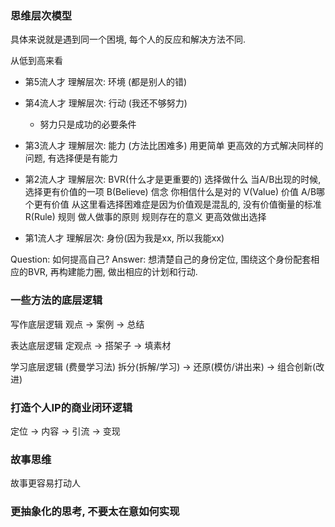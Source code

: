 ### 思维层次模型
具体来说就是遇到同一个困境, 每个人的反应和解决方法不同.

从低到高来看
- 第5流人才
  理解层次: 环境 (都是别人的错)

- 第4流人才
  理解层次: 行动 (我还不够努力)
  * 努力只是成功的必要条件

- 第3流人才
  理解层次: 能力 (方法比困难多)
  用更简单 更高效的方式解决同样的问题, 有选择便是有能力

- 第2流人才
  理解层次: BVR(什么才是更重要的)
  选择做什么 当A/B出现的时候, 选择更有价值的一项
  B(Believe) 信念 你相信什么是对的
  V(Value) 价值 A/B哪个更有价值
  从这里看选择困难症是因为价值观是混乱的, 没有价值衡量的标准
  R(Rule) 规则 做人做事的原则
  规则存在的意义 更高效做出选择

- 第1流人才
  理解层次: 身份(因为我是xx, 所以我能xx)

Question: 如何提高自己?
Answer: 想清楚自己的身份定位, 围绕这个身份配套相应的BVR, 再构建能力圈, 做出相应的计划和行动.


### 一些方法的底层逻辑
写作底层逻辑
观点 -> 案例 -> 总结

表达底层逻辑
定观点 -> 搭架子 -> 填素材

学习底层逻辑 (费曼学习法)
拆分(拆解/学习) -> 还原(模仿/讲出来) -> 组合创新(改进)


### 打造个人IP的商业闭环逻辑
定位 -> 内容 -> 引流 -> 变现


### 故事思维
故事更容易打动人

### 更抽象化的思考, 不要太在意如何实现